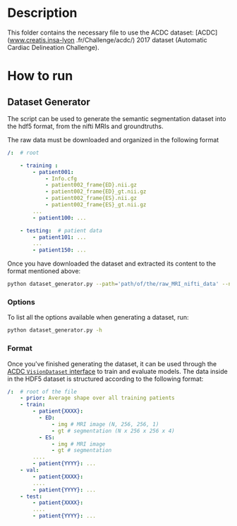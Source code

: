 # Description

This folder contains the necessary file to use the ACDC dataset: [ACDC](www.creatis.insa-lyon
.fr/Challenge/acdc/) 2017 dataset (Automatic Cardiac Delineation Challenge).

# How to run

## Dataset Generator

The script can be used to generate the semantic segmentation dataset into the hdf5 format, from the nifti MRIs and
groundtruths.

The raw data must be downloaded and organized in the following format

```yaml
/:  # root

    - training :
        - patient001:
            - Info.cfg
            - patient002_frame{ED}.nii.gz
            - patient002_frame{ED}_gt.nii.gz
            - patient002_frame{ES}.nii.gz
            - patient002_frame{ES}_gt.nii.gz
        ...
        - patient100: ...

    - testing:  # patient data
        - patient101: ...
        ...
        - patient150: ...

```
Once you have downloaded the dataset and extracted its content to the format mentioned above:

```bash
python dataset_generator.py --path='path/of/the/raw_MRI_nifti_data' --name='name/of/the/output.hdf5'
```


### Options
To list all the options available when generating a dataset, run:
```bash
python dataset_generator.py -h
```

### Format
Once you've finished generating the dataset, it can be used through the
[ACDC `VisionDataset` interface](dataset.py) to train and evaluate models. The data inside in the HDF5 dataset is
structured according to the following format:
```yaml
/:  # root of the file
    - prior: Average shape over all training patients
    - train:
        - patient{XXXX}:
          - ED:
              - img # MRI image (N, 256, 256, 1)
              - gt # segmentation (N x 256 x 256 x 4)
          - ES:
              - img # MRI image
              - gt # segmentation
        ....
        - patient{YYYY}: ...
    - val:
        - patient{XXXX}:
        ....
        - patient{YYYY}: ...
    - test:
        - patient{XXXX}:
        ....
        - patient{YYYY}: ...

```
